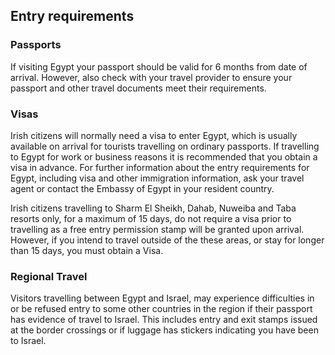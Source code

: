 ## Entry requirements

### Passports

If visiting Egypt your passport should be valid for 6 months from date of arrival. However, also check with your travel provider to ensure your passport and other travel documents meet their requirements.

### Visas

Irish citizens will normally need a visa to enter Egypt, which is usually available on arrival for tourists travelling on ordinary passports. If travelling to Egypt for work or business reasons it is recommended that you obtain a visa in advance. For further information about the entry requirements for Egypt, including visa and other immigration information, ask your travel agent or contact the Embassy of Egypt in your resident country.

Irish citizens travelling to Sharm El Sheikh, Dahab, Nuweiba and Taba resorts only, for a maximum of 15 days, do not require a visa prior to travelling as a free entry permission stamp will be granted upon arrival. However, if you intend to travel outside of the these areas, or stay for longer than 15 days, you must obtain a Visa.

### **Regional Travel**

Visitors travelling between Egypt and Israel, may experience difficulties in or be refused entry to some other countries in the region if their passport has evidence of travel to Israel. This includes entry and exit stamps issued at the border crossings or if luggage has stickers indicating you have been to Israel.